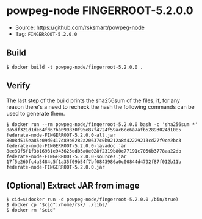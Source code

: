# powpeg-node FINGERROOT-5.2.0.0

* Source: https://github.com/rsksmart/powpeg-node
* Tag: `FINGERROOT-5.2.0.0`

## Build

```
$ docker build -t powpeg-node/fingerroot-5.2.0.0 .
```

## Verify

The last step of the build prints the sha256sum of the files, if, for any reason there's a need to recheck the hash the following commands can be used to generate them.

```
$ docker run --rm powpeg-node/fingerroot-5.2.0.0 bash -c 'sha256sum *'
8a5df321d1de64fd67ba099830f95e87f4724f59ac6ce6a7afb52893024d1085  federate-node-FINGERROOT-5.2.0.0-all.jar
8008d515ea85c09d0417d89b6282a20637c0b0212a8d42229213cd27f9ce2bc3  federate-node-FINGERROOT-5.2.0.0-javadoc.jar
8ee39f5f1f3b16931e943623ed03a0e028f2319b80c77191c7056b3778aa22db  federate-node-FINGERROOT-5.2.0.0-sources.jar
17f5e260fc4a5484c5f1a35f09b54f7bf0843986a0c00844d4792f87f012b11b  federate-node-FINGERROOT-5.2.0.0.jar
```

## (Optional) Extract JAR from image

```
$ cid=$(docker run -d powpeg-node/fingerroot-5.2.0.0 /bin/true)
$ docker cp "$cid":/home/rsk/ ./libs/
$ docker rm "$cid"
```
